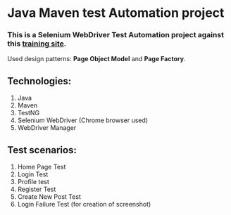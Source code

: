 # Java Maven test Automation project

### This is a Selenium WebDriver Test Automation project against this [training site](http://training.skillo-bg.com:4200/posts/all).
Used design patterns: **Page Object Model** and **Page Factory**.


## Technologies:
1. Java
2. Maven
3. TestNG
4. Selenium WebDriver (Chrome browser used)
5. WebDriver Manager

## Test scenarios:
1. Home Page Test
2. Login Test
3. Profile test
4. Register Test
5. Create New Post Test
6. Login Failure Test (for creation of screenshot)

